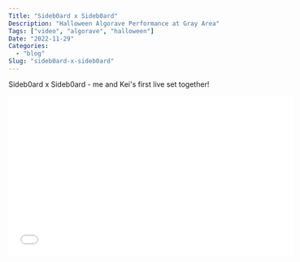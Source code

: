 ```yaml
---
Title: "Sideb0ard x Sideb0ard"
Description: "Halloween Algorave Performance at Gray Area"
Tags: ["video", "algorave", "halloween"]
Date: "2022-11-29"
Categories:
  - "blog"
Slug: "sideb0ard-x-sideb0ard"
---
```


Sideb0ard x Sideb0ard - me and Kei's first live set together!

<div class="video-container">
<iframe width="560" height="315" src="//www.youtube.com/embed/xfDruQe5Ea8" frameborder="0" allowfullscreen></iframe>
</div>

